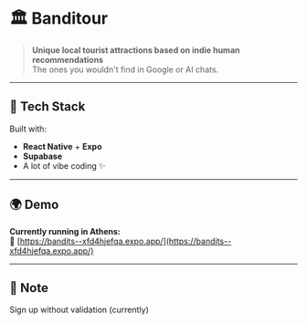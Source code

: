 # 🏛️ Banditour

> **Unique local tourist attractions based on indie human recommendations**  
> The ones you wouldn't find in Google or AI chats.

---

## 🚀 Tech Stack

Built with:
- **React Native** + **Expo**
- **Supabase**
- A lot of vibe coding ✨

---

## 🌍 Demo

**Currently running in Athens:**  
🔗 [https://bandits--xfd4hjefqa.expo.app/](https://bandits--xfd4hjefqa.expo.app/)

---

## 📝 Note

Sign up without validation (currently)